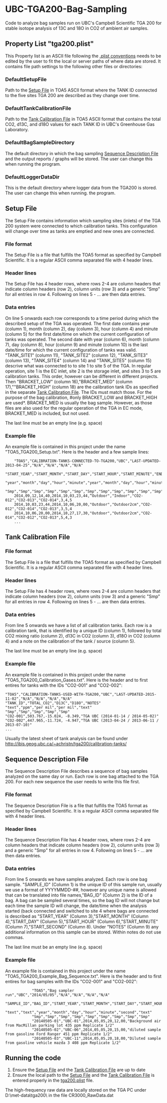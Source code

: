 # UBC-TGA200-Bag-Sampling
Code to analyze bag samples run on UBC's Campbell Scientific TGA 200 for stable isotope analysis of 13C and 18O in CO2 of ambient air samples.

## <a name="plist"></a>Property List "tga200.plist"

This Property list is an ASCII file following the [.plist conventions](https://en.wikipedia.org/wiki/Property_list) needs to be edited by the user to fit the local or server paths of where data are stored. It contains file path settings to the following other files or directories:

### DefaultSetupFile  

Path to the [Setup File](#setupfile) in TOA5 ASCII format where the TANK ID connected to the five sites TGA 200 are described as they change over time. 

### DefaultTankCalibrationFile

Path to the [Tank Calibration File](#tankcalibfile) in TOA5 ASCII format that contains the total CO2, d13C, and d18O values for each TANK ID in UBC's Greenhouse Gas Laboratory. 

### DefaultBagSampleDirectory

The default directory in which the bag sampling [Sequence Description File](#sequencefile) and the output reports / graphs will be stored. The user can change this when running the program.

### DefaultLoggerDataDir

This is the default directory where logger data from the TGA200 is stored. The user can change this when running. the program.

## <a name="setupfile"></a>Setup File

The Setup File contains information which sampling sites (inlets) of the TGA 200 system were connected to which calibration tanks. This configuration will change over time as tanks are emptied and new ones are connected.

### File format

The Setup File is a file that fulfills the TOA5 format as specified by Campbell Scientific. It is a regular ASCII comma separated file with 4 header lines.

### Header lines

The Setup File has 4 header rows, where rows 2-4 are column headers that indicate column headers (row 2), column units (row 3) and a generic "Smp" for all entries in row 4. Following on lines 5 - ... are then data entries.

### Data entries

On line 5 onwards each row corresponds to a time period during which the described setup of the TGA was operated. The first date contains year (column 1), month (column 2), day (column 3), hour (column 4) and minute (column 5) for the first date/time on which the current configuration of tanks was operated. The second date with year (column 6), month (column 7), day (column 8), hour (column 9) and minute (column 10) is the last date/time for which the current configuration of tanks was valid. "TANK_SITE1" (column 11), "TANK_SITE2" (column 12), "TANK_SITE3" (column 13), "TANK_SITE4" (column 14) and "TANK_SITE5" (column 15) descrive what was connected to to site 1 to site 5 of the TGA. In regular operation, site 1 is the EC inlet, site 2 is the storage inlet, and sites 3 to 5 are calibration tanks. This order, however can be different in different projects. Then "BRACKET_LOW" (column 16),"BRACKET_MED" (column 17),""BRACKET_HIGH" (column 18) are the calibration tank IDs as specified in the separate [Tank Calibration File](#tankcalibfile). The IDs must match those. For the purpose of the bag calibration, #only BRACKET_LOW and BRACKET_HIGH are used*. BRACKET_MED is usually the bag sample. However, as those files are also used for the regular operation of the TGA in EC mode, BRACKET_MED is included, but not used.

The last line must be an empty line (e.g. space)

### Example file

An example file is contained in this project under the name "TOA5_TGA200_Setup.txt". Here is the header and a few sample lines:

        "TOA5","CALIBRATION-TANKS-CONNECTED-TO-TGA200,"UBC","LAST-UPDATED-2013-04-25","N/A","N/A","N/A","N/A"
        "START_YEAR","START_MONTH","START_DAY","START_HOUR","START_MINUTE","END_YEAR","END_MONTH","END_DAY","END_HOUR","END_MINUTE","TANK_SITE1","TANK_SITE2","TANK_SITE3","TANK_SITE4","TANK_SITE5","BRACKET_LOW","BRACKET_MED",""BRACKET_HIGH"
        "year","month","day","hour","minute","year","month","day","hour","minute","text","text","text","text","text","site","site","site"
        "Smp","Smp","Smp","Smp","Smp","Smp","Smp","Smp","Smp","Smp","Smp","Smp","Smp","Smp","Smp","Smp","Smp","Smp"
        2014,09,12,14,40,2014,10,03,23,44,”Outdoor","Indoor","CO2-012","CO2-013","CO2-014",3,4,5
        2014,10,03,23,44,2014,10,06,20,00,"Outdoor","Outdoor2cm","CO2-012","CO2-014","CO2-013",3,5,4
        2014,10,06,20,00,2014,10,27,17,30,"Outdoor","Outdoor2cm","CO2-014","CO2-012","CO2-013",5,4,3
        ...


## <a name="tankcalibfile"></a> Tank Calibration File

### File format

The Setup File is a file that fulfills the TOA5 format as specified by Campbell Scientific. It is a regular ASCII comma separated file with 4 header lines.

### Header lines

The Setup File has 4 header rows, where rows 2-4 are column headers that indicate column headers (row 2), column units (row 3) and a generic "Smp" for all entries in row 4. Following on lines 5 - ... are then data entries.

### Data entries

From line 5 onwards we have a list of all calibration tanks. Each row is a calibration tank, that is identified by a unique ID (column 1), followed by total CO2 mixing ratio (column 2), d13C in CO2 (column 3), d18O in CO2 (column 4) and a note on the calibration of the tank / source (column 5). 

The last line must be an empty line (e.g. space)

### Example file

An example file is contained in this project under the name "TOA5_TGA200_Calibration_Gases.txt". Here is the header and to first entires for tanks with the IDs "CO2-001" and "CO2-002":

    "TOA5","CALIBRATION-TANKS-USED-WITH-TGA200,"UBC","LAST-UPDATED-2015-11-02","N/A","N/A","N/A","N/A"
    "TANK_ID","TOTAL_CO2","D13C","D18O","NOTES"
    "text","ppm","per mil","per mil","text"
    "Smp","Smp","Smp","Smp","Smp"
    "CO2-001",503.767,-15.024, -8.349,"TGA UBC (2014-01-14 / 2014-05-02)"
    "CO2-002",447.965,-11.724, -4.947,"TGA UBC (2013-04-24 / 2013-06-11 / 2013-07-10)"
    ...
     

Usually the latest sheet of tank analysis can be found under http://ibis.geog.ubc.ca/~achristn/tga200/calibration-tanks/

## <a name="sequencefile"></a> Sequence Description File

The Sequence Description File describes a sequence of bag samples analyzed on the same day or run. Each row is one bag attached to the TGA 200. For each new sequence the user needs to write this file first.

### File format

The Sequence Description File is a file that fulfills the TOA5 format as specified by Campbell Scientific. It is a regular ASCII comma separated file with 4 header lines.

### Header lines

The Sequence Description File has 4 header rows, where rows 2-4 are column headers that indicate column headers (row 2), column units (row 3) and a generic "Smp" for all entries in row 4. Following on lines 5 - ... are then data entries.

### Data entries

From line 5 onwards we have samples analyzed. Each row is one bag sample. "SAMPLE_ID" (Column 1) is the unique ID of this sample run, usually we use a format of YYYYMMDD-##, however any unique name is allowed that can be translated into file names,"BAG_ID" (Column 2) is the ID of a bag. A bag can be sampled several times, so the bag ID will not change but each time the sample ID will change, the date/time when the analysis started (back connected and switched to site 4 where bags are connected is described as "START_YEAR" (Column 3),"START_MONTH"  (Column 4),"START_DAY"  (Column 5),"START_HOUR"  (Column 6),"START_MINUTE"  (Column 7),"START_SECOND"  (Column 8). Under "NOTES"  (Column 9) any additional information on this sample can be stored. Within notes do not use commas. 

The last line must be an empty line (e.g. space)

### Example file

An example file is contained in this project under the name "TOA5_TGA200_Example_Bag_Sequence.txt". Here is the header and to first entires for bag samples with the IDs "CO2-001" and "CO2-002":

                "TOA5","Bag sampler run","UBC","2014/05/05","N/A","N/A","N/A","N/A"
                "SAMPLE_ID","BAG_ID","START_YEAR","START_MONTH","START_DAY","START_HOUR","START_MINUTE","START_SECOND","NOTES"
                "text","text","year","month","day","hour","minute","second","text"
                "Smp","Smp","Smp","Smp","Smp","Smp","Smp","Smp","Smp"
                "20140505-01","UBC-01",2014,05,05,20,12,00,"Background air from MacMillan parking lot 435 ppm Replicate 1/2"  
                "20140505-02","UBC-06",2014,05,05,20,15,00,"diluted sample from gasoline Ford Ranger 451 ppm Replicate 1/2"  
                "20140505-03","UBC-11",2014,05,05,20,18,00,"Diluted sample from gasoline vehicle mazda 3 408 ppm Replicate 1/2"

## Running the code

1. Ensure the [Setup File](#setupfile) and the [Tank Calibration File](#tankcalibfile) are up to date
2. Ensure the local path to the [Setup File](#setupfile) and the [Tank Calibration File](#tankcalibfile) is entered properly in the [tga200.plist](#plist) file.

The high-frequency raw data are locally stored on the TGA PC under D:\met-data\tga200\ in the file CR3000_RawData.dat
